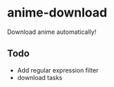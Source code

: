anime-download
==============

Download anime automatically!

## Todo

* Add regular expression filter
* download tasks
